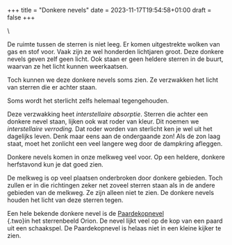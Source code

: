 +++
title = "Donkere nevels"
date = 2023-11-17T19:54:58+01:00
draft = false
+++

\

De ruimte tussen de sterren is niet leeg. Er komen uitgestrekte wolken
van gas en stof voor. Vaak zijn ze wel honderden lichtjaren groot. Deze
donkere nevels geven zelf geen licht. Ook staan er geen heldere sterren
in de buurt, waarvan ze het licht kunnen weerkaatsen.

Toch kunnen we deze donkere nevels soms zien. Ze verzwakken het licht
van sterren die er achter staan.

Soms wordt het sterlicht zelfs helemaal tegengehouden.

Deze verzwakking heet *interstellaire absorptie*. Sterren die achter een
donkere nevel staan, lijken ook wat roder van kleur. Dit noemen we
*interstellaire verroding.* Dat roder worden van sterlicht ken je wel
uit het dagelijks leven. Denk maar eens aan de ondergaande zon! Als de
zon laag staat, moet het zonlicht een veel langere weg door de dampkring
afleggen.

Donkere nevels komen in onze melkweg veel voor. Op een heldere, donkere
herfstavond kun je dat goed zien.

De melkweg is op veel plaatsen onderbroken door donkere gebieden. Toch
zullen er in die richtingen zeker net zoveel sterren staan als in de
andere gebieden van de melkweg. Ze zijn alleen niet te zien. De donkere
nevels houden het licht van deze sterren tegen.

Een hele bekende donkere nevel is de [Paardekopnevel\
](paardekopnevel.html){.two}in het sterrenbeeld Orion. De nevel lijkt
veel op de kop van een paard uit een schaakspel. De Paardekopnevel is
helaas niet in een kleine kijker te zien.
